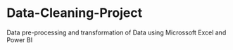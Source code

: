 # Data-Cleaning-Project
Data pre-processing and transformation of Data using Microssoft Excel and Power BI
